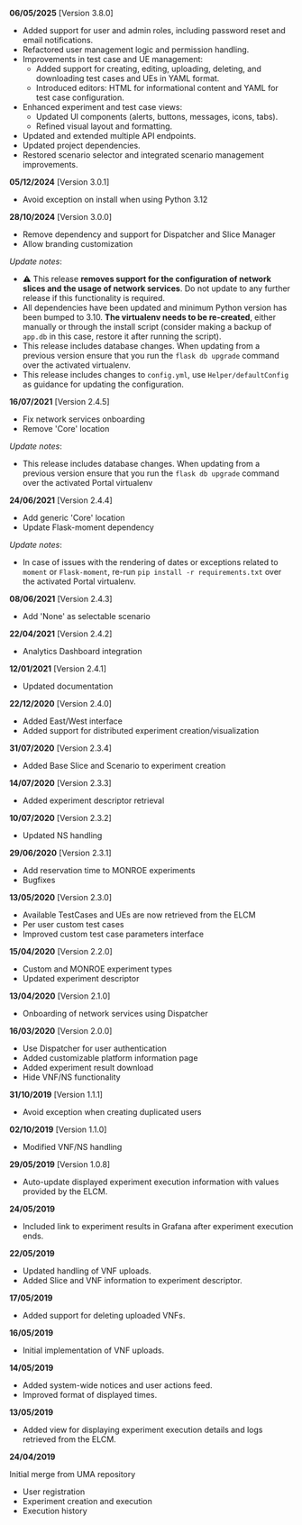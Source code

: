 **06/05/2025** [Version 3.8.0]
 - Added support for user and admin roles, including password reset and email notifications.
 - Refactored user management logic and permission handling.
 - Improvements in test case and UE management:
   - Added support for creating, editing, uploading, deleting, and downloading test cases and UEs in YAML format.
   - Introduced editors: HTML for informational content and YAML for test case configuration.
 - Enhanced experiment and test case views:
   - Updated UI components (alerts, buttons, messages, icons, tabs).
   - Refined visual layout and formatting.
 - Updated and extended multiple API endpoints.
 - Updated project dependencies.
 - Restored scenario selector and integrated scenario management improvements.

**05/12/2024** [Version 3.0.1]

- Avoid exception on install when using Python 3.12

**28/10/2024** [Version 3.0.0]

 - Remove dependency and support for Dispatcher and Slice Manager
 - Allow branding customization

*Update notes*:
 - ⚠ This release **removes support for the configuration of network slices and the usage of network services**. Do not
   update to any further release if this functionality is required.
 - All dependencies have been updated and minimum Python version has been bumped to 3.10. **The virtualenv needs to be
   re-created**, either manually or through the install script (consider making a backup of `app.db` in this case,
   restore it after running the script).
 - This release includes database changes. When updating from a previous version ensure that you
   run the `flask db upgrade` command over the activated virtualenv.
 - This release includes changes to `config.yml`, use `Helper/defaultConfig` as guidance for updating the configuration.

**16/07/2021** [Version 2.4.5]

 - Fix network services onboarding
 - Remove 'Core' location

*Update notes*:
- This release includes database changes. When updating from a previous version ensure that you
run the `flask db upgrade` command over the activated Portal virtualenv

**24/06/2021** [Version 2.4.4]

 - Add generic 'Core' location
 - Update Flask-moment dependency

*Update notes*:
- In case of issues with the rendering of dates or exceptions related to `moment` or `Flask-moment`,
re-run `pip install -r requirements.txt` over the activated Portal virtualenv.

**08/06/2021** [Version 2.4.3]

 - Add 'None' as selectable scenario

**22/04/2021** [Version 2.4.2]

 - Analytics Dashboard integration

**12/01/2021** [Version 2.4.1]

 - Updated documentation

**22/12/2020** [Version 2.4.0]

 - Added East/West interface
 - Added support for distributed experiment creation/visualization

**31/07/2020** [Version 2.3.4]

 - Added Base Slice and Scenario to experiment creation

**14/07/2020** [Version 2.3.3]

 - Added experiment descriptor retrieval

**10/07/2020** [Version 2.3.2]

 - Updated NS handling

**29/06/2020** [Version 2.3.1]

 - Add reservation time to MONROE experiments
 - Bugfixes

**13/05/2020** [Version 2.3.0]

 - Available TestCases and UEs are now retrieved from the ELCM
 - Per user custom test cases
 - Improved custom test case parameters interface

**15/04/2020** [Version 2.2.0]

 - Custom and MONROE experiment types
 - Updated experiment descriptor

**13/04/2020** [Version 2.1.0]

 - Onboarding of network services using Dispatcher

**16/03/2020** [Version 2.0.0]

 - Use Dispatcher for user authentication
 - Added customizable platform information page
 - Added experiment result download
 - Hide VNF/NS functionality

**31/10/2019** [Version 1.1.1]

 - Avoid exception when creating duplicated users

**02/10/2019** [Version 1.1.0]

 - Modified VNF/NS handling

**29/05/2019** [Version 1.0.8]

 - Auto-update displayed experiment execution information with values provided by the ELCM.

**24/05/2019**

 - Included link to experiment results in Grafana after experiment execution ends.

**22/05/2019**

 - Updated handling of VNF uploads.
 - Added Slice and VNF information to experiment descriptor.

**17/05/2019**

 - Added support for deleting uploaded VNFs.

**16/05/2019**

 - Initial implementation of VNF uploads.

**14/05/2019**

 - Added system-wide notices and user actions feed.
 - Improved format of displayed times.

**13/05/2019**

 - Added view for displaying experiment execution details and logs retrieved from the ELCM.

**24/04/2019**

Initial merge from UMA repository

 - User registration
 - Experiment creation and execution
 - Execution history
